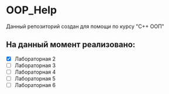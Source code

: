 # OOP_Help
Данный репозиторий создан для помощи по курсу "C++ ООП" 

## На данный момент реализовано:
- [x] Лабораторная 2
- [ ] Лабораторная 3
- [ ] Лабораторная 4
- [ ] Лабораторная 5
- [ ] Лабораторная 6
